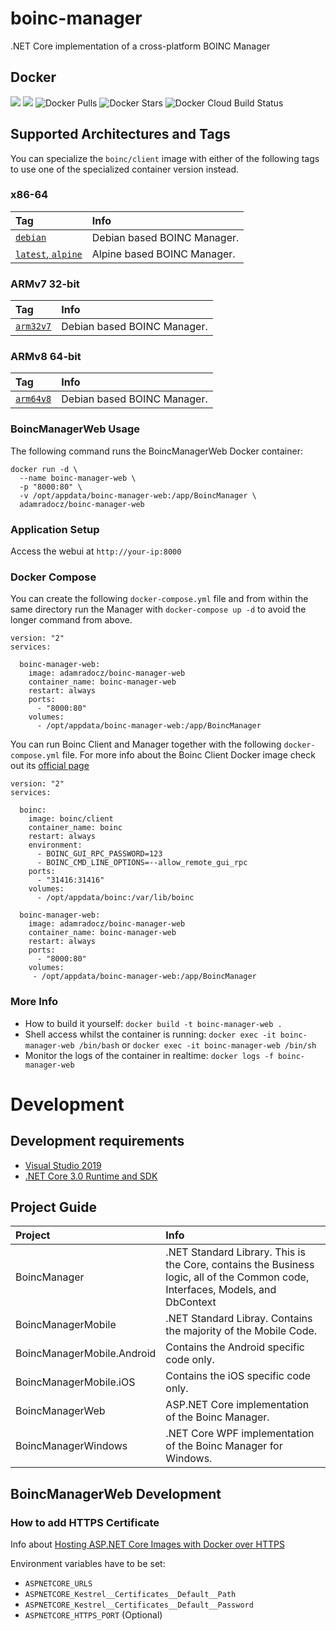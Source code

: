 # boinc-manager
.NET Core implementation of a cross-platform BOINC Manager

## Docker
[![](https://images.microbadger.com/badges/version/adamradocz/boinc-manager-web.svg)](https://microbadger.com/images/adamradocz/boinc-manager-web "Get your own version badge on microbadger.com")
[![](https://images.microbadger.com/badges/image/adamradocz/boinc-manager-web.svg)](https://microbadger.com/images/adamradocz/boinc-manager-web "Get your own image badge on microbadger.com")
![Docker Pulls](https://img.shields.io/docker/pulls/adamradocz/boinc-manager-web.svg)
![Docker Stars](https://img.shields.io/docker/stars/adamradocz/boinc-manager-web.svg)
![Docker Cloud Build Status](https://img.shields.io/docker/cloud/build/adamradocz/boinc-manager-web.svg)

## Supported Architectures and Tags

You can specialize the `boinc/client` image with either of the following tags to use one of the specialized container version instead.

### x86-64
| Tag | Info |
| :--- | :--- |
| [`debian`](Dockerfile) | Debian based BOINC Manager. |
| [`latest`, `alpine`](Dockerfile.alpine) | Alpine based BOINC Manager. |


### ARMv7 32-bit
| Tag | Info |
| :--- | :--- |
| [`arm32v7`](Dockerfile) | Debian based BOINC Manager. |


### ARMv8 64-bit
| Tag | Info |
| :--- | :--- |
| [`arm64v8`](Dockerfile) | Debian based BOINC Manager. |


### BoincManagerWeb Usage

The following command runs the BoincManagerWeb Docker container:

```
docker run -d \
  --name boinc-manager-web \
  -p "8000:80" \
  -v /opt/appdata/boinc-manager-web:/app/BoincManager \
  adamradocz/boinc-manager-web
```

### Application Setup
Access the webui at `http://your-ip:8000`

### Docker Compose
You can create the following `docker-compose.yml` file and from within the same directory run the Manager with `docker-compose up -d` to avoid the longer command from above. 
```
version: "2"
services:

  boinc-manager-web:
    image: adamradocz/boinc-manager-web
    container_name: boinc-manager-web
    restart: always
    ports:
      - "8000:80"
    volumes:
      - /opt/appdata/boinc-manager-web:/app/BoincManager
```

You can run Boinc Client and Manager together with the following `docker-compose.yml` file. For more info about the Boinc Client Docker image check out its [official page](https://hub.docker.com/r/boinc/client)
```
version: "2"
services:

  boinc:
    image: boinc/client
    container_name: boinc
    restart: always
    environment:
      - BOINC_GUI_RPC_PASSWORD=123
      - BOINC_CMD_LINE_OPTIONS=--allow_remote_gui_rpc
    ports:
      - "31416:31416"
    volumes:
      - /opt/appdata/boinc:/var/lib/boinc

  boinc-manager-web:
    image: adamradocz/boinc-manager-web
    container_name: boinc-manager-web
    restart: always
    ports:
      - "8000:80"
    volumes:
     - /opt/appdata/boinc-manager-web:/app/BoincManager
```


### More Info
- How to build it yourself: `docker build -t boinc-manager-web .`
- Shell access whilst the container is running: `docker exec -it boinc-manager-web /bin/bash` or `docker exec -it boinc-manager-web /bin/sh`
- Monitor the logs of the container in realtime: `docker logs -f boinc-manager-web`


# Development

## Development requirements
- [Visual Studio 2019](https://visualstudio.microsoft.com/vs/preview/)
- [.NET Core 3.0 Runtime and SDK](https://dotnet.microsoft.com/download/dotnet-core/3.0)


## Project Guide
| Project | Info |
| :--- | :--- |
| BoincManager | .NET Standard Library. This is the Core, contains the Business logic, all of the Common code, Interfaces, Models, and DbContext |
| BoincManagerMobile | .NET Standard Libray. Contains the majority of the Mobile Code. |
| BoincManagerMobile.Android | Contains the Android specific code only. |
| BoincManagerMobile.iOS | Contains the iOS specific code only. |
| BoincManagerWeb | ASP.NET Core implementation of the Boinc Manager. |
| BoincManagerWindows | .NET Core WPF implementation of the Boinc Manager for Windows. |


## BoincManagerWeb Development


### How to add HTTPS Certificate
Info about [Hosting ASP.NET Core Images with Docker over HTTPS](https://github.com/dotnet/dotnet-docker/blob/master/samples/aspnetapp/aspnetcore-docker-https.md)

Environment variables have to be set:
- `ASPNETCORE_URLS`
- `ASPNETCORE_Kestrel__Certificates__Default__Path`
- `ASPNETCORE_Kestrel__Certificates__Default__Password`
- `ASPNETCORE_HTTPS_PORT` (Optional)
